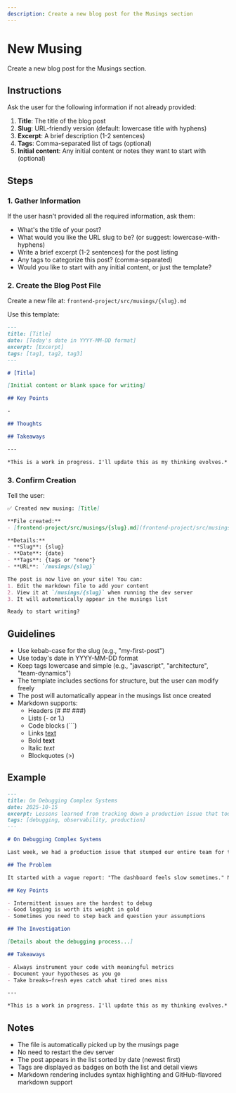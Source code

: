 ```yaml
---
description: Create a new blog post for the Musings section
---
```


# New Musing

Create a new blog post for the Musings section.

## Instructions

Ask the user for the following information if not already provided:
1. **Title**: The title of the blog post
2. **Slug**: URL-friendly version (default: lowercase title with hyphens)
3. **Excerpt**: A brief description (1-2 sentences)
4. **Tags**: Comma-separated list of tags (optional)
5. **Initial content**: Any initial content or notes they want to start with (optional)

## Steps

### 1. Gather Information

If the user hasn't provided all the required information, ask them:
- What's the title of your post?
- What would you like the URL slug to be? (or suggest: lowercase-with-hyphens)
- Write a brief excerpt (1-2 sentences) for the post listing
- Any tags to categorize this post? (comma-separated)
- Would you like to start with any initial content, or just the template?

### 2. Create the Blog Post File

Create a new file at: `frontend-project/src/musings/{slug}.md`

Use this template:

```markdown
---
title: [Title]
date: [Today's date in YYYY-MM-DD format]
excerpt: [Excerpt]
tags: [tag1, tag2, tag3]
---

# [Title]

[Initial content or blank space for writing]

## Key Points

-

## Thoughts

## Takeaways

---

*This is a work in progress. I'll update this as my thinking evolves.*
```

### 3. Confirm Creation

Tell the user:

```markdown
✅ Created new musing: [Title]

**File created:**
- [frontend-project/src/musings/{slug}.md](frontend-project/src/musings/{slug}.md)

**Details:**
- **Slug**: {slug}
- **Date**: {date}
- **Tags**: {tags or "none"}
- **URL**: `/musings/{slug}`

The post is now live on your site! You can:
1. Edit the markdown file to add your content
2. View it at `/musings/{slug}` when running the dev server
3. It will automatically appear in the musings list

Ready to start writing?
```

## Guidelines

- Use kebab-case for the slug (e.g., "my-first-post")
- Use today's date in YYYY-MM-DD format
- Keep tags lowercase and simple (e.g., "javascript", "architecture", "team-dynamics")
- The template includes sections for structure, but the user can modify freely
- The post will automatically appear in the musings list once created
- Markdown supports:
  - Headers (# ## ###)
  - Lists (- or 1.)
  - Code blocks (\`\`\`)
  - Links [text](url)
  - Bold **text**
  - Italic *text*
  - Blockquotes (>)

## Example

```markdown
---
title: On Debugging Complex Systems
date: 2025-10-15
excerpt: Lessons learned from tracking down a production issue that took three days to diagnose
tags: [debugging, observability, production]
---

# On Debugging Complex Systems

Last week, we had a production issue that stumped our entire team for three days. Here's what I learned about debugging distributed systems.

## The Problem

It started with a vague report: "The dashboard feels slow sometimes." No error messages, no clear pattern, just... slow.

## Key Points

- Intermittent issues are the hardest to debug
- Good logging is worth its weight in gold
- Sometimes you need to step back and question your assumptions

## The Investigation

[Details about the debugging process...]

## Takeaways

- Always instrument your code with meaningful metrics
- Document your hypotheses as you go
- Take breaks—fresh eyes catch what tired ones miss

---

*This is a work in progress. I'll update this as my thinking evolves.*
```

## Notes

- The file is automatically picked up by the musings page
- No need to restart the dev server
- The post appears in the list sorted by date (newest first)
- Tags are displayed as badges on both the list and detail views
- Markdown rendering includes syntax highlighting and GitHub-flavored markdown support
